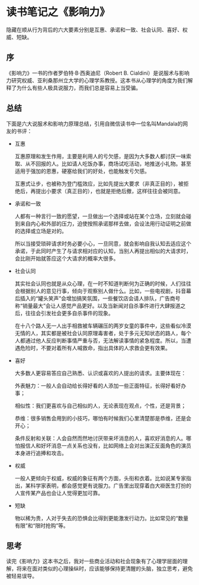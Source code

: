 # 读书笔记之《影响力》


隐藏在顺从行为背后的六大要素分别是互惠、承诺和一致、社会认同、喜好、权威、短缺。

<!--more-->

## 序

《影响力》一书的作者罗伯特·B·西奥迪尼（Robert B. Cialdini）是说服术与影响力研究权威、亚利桑那州立大学的心理学系教授。这本书从心理学的角度为我们解释了为什么有些人极具说服力，而我们总是容易上当受骗。

## 总结

下面是六大说服术和影响力原理总结，引用自微信读书中一位名叫Mandala的网友的书评：

+ 互惠

    互惠原理和发生作用，主要是利用人的亏欠感，是因为大多数人都讨厌一味索取、从不回报的人。比如请人吃饭办事，商场试吃活动，地推送小礼物。甚至适用于强加的恩惠，硬塞给我们的好处，也能触发亏欠感。

    互惠式让步，也被称为登门槛效应，比如先提出大要求（非真正目的），被拒绝后，再提出小要求（真正目的），也就是拒绝后撤，这样往往会被同意。

+ 承诺和一致

    人都有一种言行一致的愿望，一旦做出一个选择或站在某个立场，立刻就会碰到来自内心和外部的压力，迫使按照承诺那样去做，会设法用行动证明之前做的选择或立场是对的。
    
    所以当接受琐碎请求时务必要小心，一旦同意，就会影响自我认知去适应这个承诺，于此同时产生了与请求相对应的认知，当别人再提出相似的大请求时，会比刚开始就答应这个大请求的概率大很多。

+ 社会认同

    其实社会认同也就是从众心理，在一时不知道判断何为正确的时候，人们往往会根据别人的意见行事，倾向于观察别人做什么。比如，一些电视剧，抖音幕后插入的“罐头笑声”会增加搞笑氛围，一些餐饮店会请人排队，广告商号称“销量最大”会让人感觉产品更好。以及当新闻对自杀事件进行大肆报道之后，往往会引发社会更多自杀事件的现象。
    
    在十八个路人无一人出手相救被车辆碾压的两岁女童的事件中，这些看似冷漠无情的人，其实都是被社会认同原理毒害者，处于多元无知状态的路人，每个人都通过他人反应判断事情严重与否，无法解读事情的紧急程度。所以，当遭遇危险时，不要对着所有人喊救命，指出具体的人求救会更有效果。

+ 喜好

    大多数人更容易答应自己熟悉、认识或喜欢的人提出的请求。主要体现在：
    
    外表魅力：一般人会自动给长得好看的人添加一些正面特征，长得好看好办事；
    
    相似性：我们更喜欢与自己相似的人，无论表现在观点，个性，还是背景；
    
    恭维：很多销售会用到的小技巧，哪怕有时候我们心里清楚那是恭维，还是会开心；
    
    条件反射和关联：人会自然而然地讨厌带来坏消息的人，喜欢好消息的人。哪怕报信人和好坏消息一点关系也没有，比如网络上会对出演正反面角色的演员本身进行追捧和攻击。

+ 权威

    一般人更倾向于权威，权威的象征有两个方面，头衔和衣着。比如说某专家指出，某科学家表明，都会感觉更有说服力。广告里出现穿着白大褂医生打扮的人宣传某产品也会让人觉得更加可靠。

+ 短缺

    物以稀为贵，人对于失去的恐惧会比得到更能激发行动力。比如常见的“数量有限”和“限时抢购”等。

## 思考

读完《影响力》这本书之后，我对一些商业活动和社会现象有了心理学层面的理解，将来在面对类似的心理操纵时，应该能够保持更清醒的头脑，独立思考，避免被轻易误导。

